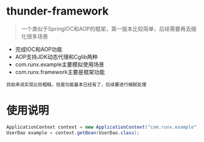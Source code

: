 # thunder-framework
> 一个类似于SpringIOC和AOP的框架，第一版本比较简单，后续需要再去细化很多场景
* 完成IOC和AOP功能
* AOP支持JDK动态代理和Cglib两种
* com.runx.example主要模拟使用场景
* com.runx.framework主要是框架功能
```text
目前来说实现比较粗糙，但是功能基本已经有了，后续要进行细腻处理
```
# 使用说明
```java
ApplicationContext context = new ApplicationContext("com.runx.example");
UserDao example = context.getBean(UserDao.class);
```

